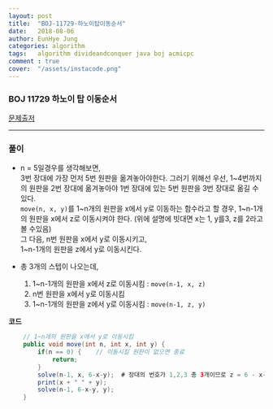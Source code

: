 ```yaml
---
layout: post
title:  "BOJ-11729-하노이탑이동순서"
date:   2018-08-06
author: EunHye Jung
categories: algorithm
tags:	algorithm divideandconquer java boj acmicpc
comment : true
cover:  "/assets/instacode.png"
---
```

   
### BOJ 11729 하노이 탑 이동순서   
  
  
[문제출저](https://www.acmicpc.net/problem/11729)   
   
   
- - -   
   
   
### 풀이  
   
* n = 5일경우를 생각해보면,  
  3번 장대에 가장 먼저 5번 원판을 옮겨놓아야한다. 그러기 위해선 우선, 1~4번까지의 원판을 2번 장대에 옮겨놓아야 1번 장대에 있는 5번 원판을 3번 장대로 옮길 수 있다.  
  `move(n, x, y)`를 1~n개의 원판을 x에서 y로 이동하는 함수라고 할 경우, 
  1~n-1개의 원판을 x에서 z로 이동시켜야 한다. (위에 설명에 빗대면 x는 1, y를3, z를 2라고 볼 수있음)   
  그 다음, n번 원판을 x에서 y로 이동시키고,  
  1~n-1개의 원판을 z에서 y로 이동시킨다.     
  
* 총 3개의 스텝이 나오는데,  
  1) 1~n-1개의 원판을 x에서 z로 이동시킴 : `move(n-1, x, z)`  
  2) n번 원판을 x에서 y로 이동시킴    
  3) 1~n-1개의 원판을 z에서 y로 이동시킴 : `move(n-1, z, y)`   
  
  
<b> 코드 </b>  
    
```java   
    // 1~n개의 원판을 x에서 y로 이동시킴
    public void move(int n, int x, int y) {
    	if(n == 0) {	// 이동시킬 원판이 없으면 종료
        	return;
        }
        solve(n-1, x, 6-x-y);  # 장대의 번호가 1,2,3 총 3개이므로 z = 6 - x- y가 됨
        print(x + " " + y);
        solve(n-1, 6-x-y, y);
    }
```     
           

          
          
          
          
